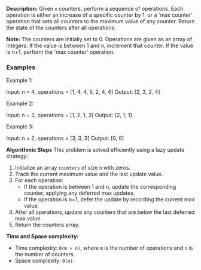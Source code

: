 **Description:**
Given `n` counters, perform a sequence of operations. Each operation is either an increase of a specific counter by 1, or a 'max counter' operation that sets all counters to the maximum value of any counter. Return the state of the counters after all operations.

**Note:** The counters are initially set to 0. Operations are given as an array of integers. If the value is between 1 and n, increment that counter. If the value is n+1, perform the 'max counter' operation.

### Examples
Example 1:

Input: n = 4, operations = [1, 4, 4, 5, 2, 4, 4]
Output: [2, 3, 2, 4]

Example 2:

Input: n = 3, operations = [1, 2, 1, 3]
Output: [2, 1, 1]

Example 3:

Input: n = 2, operations = [3, 3, 3]
Output: [0, 0]

**Algorithmic Steps**
This problem is solved efficiently using a lazy update strategy:

1. Initialize an array `counters` of size `n` with zeros.
2. Track the current maximum value and the last update value.
3. For each operation:
   - If the operation is between 1 and n, update the corresponding counter, applying any deferred max updates.
   - If the operation is n+1, defer the update by recording the current max value.
4. After all operations, update any counters that are below the last deferred max value.
5. Return the counters array.

**Time and Space complexity:**
- Time complexity: `O(m + n)`, where `m` is the number of operations and `n` is the number of counters.
- Space complexity: `O(n)`.

